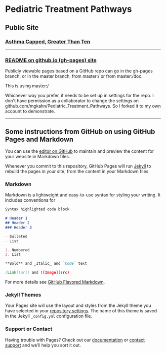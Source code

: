# Pediatric Treatment Pathways

## Public Site

### [Asthma Capped, Greater Than Ten](http://mgkahn.github.io/Pediatric_Treatment_Pathways/Asthma_Capped_greaterThanTen.html)

<hr/>

### [README on github.io (gh-pages) site](http://mgkahn.github.io/Pediatric_Treatment_Pathways)

Publicly viewable pages based on a GitHub repo can go in the gh-pages 
branch, or in the master branch, from master:/ or from master:/doc.

This is using master:/

Whichever way you prefer, it needs to be set up in settings for the repo. 
I don't have permission as a collaborator to change the settings on 
github.com/mgkahn/Pediatric_Treatment_Pathways. So I forked it to my 
own account to demonstrate.

<hr/>

## Some instructions from GitHub on using GitHub Pages and Markdown

You can use the [editor on GitHub](https://github.com/mgkahn/Pediatric_Treatment_Pathways/edit/master/README.md) to maintain and preview the content for your website in Markdown files.

Whenever you commit to this repository, GitHub Pages will run [Jekyll](https://jekyllrb.com/) to rebuild the pages in your site, from the content in your Markdown files.

### Markdown

Markdown is a lightweight and easy-to-use syntax for styling your writing. It includes conventions for

```markdown
Syntax highlighted code block

# Header 1
## Header 2
### Header 3

- Bulleted
- List

1. Numbered
2. List

**Bold** and _Italic_ and `Code` text

[Link](url) and ![Image](src)
```

For more details see [GitHub Flavored Markdown](https://guides.github.com/features/mastering-markdown/).

### Jekyll Themes

Your Pages site will use the layout and styles from the Jekyll theme you have selected in your [repository settings](https://github.com/mgkahn/Pediatric_Treatment_Pathways/settings). The name of this theme is saved in the Jekyll `_config.yml` configuration file.

### Support or Contact

Having trouble with Pages? Check out our [documentation](https://help.github.com/categories/github-pages-basics/) or [contact support](https://github.com/contact) and we’ll help you sort it out.
